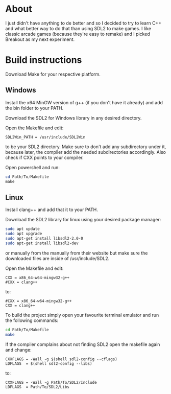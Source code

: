 # About
I just didn't have anything to de better and so I decided to try to learn C++ and what better way to do that than using SDL2 to make games. I like classic arcade games (because they're easy to remake) and I picked Breakout as my next experiment.

# Build instructions

Download Make for your respective platform.

## Windows
Install the x64 MinGW version of g++ (if you don't have it already) and add the bin folder to your PATH.

Download the SDL2 for Windows library in any desired directory.

Open the Makefile and edit:
```make
SDL2Win_PATH = /usr/include/SDL2Win
```
to be your SDL2 directory. Make sure to don't add any subdirectory under it, because later, the compiler add the needed subdirectories accordingly.
Also check if CXX points to your compiler.

Open powershell and run:
```Powershell
cd Path/To/Makefile
make
```

## Linux
Install clang++ and add that it to your PATH.

Download the SDL2 library for linux using your desired package manager:
```Bash
sudo apt update
sudo apt upgrade
sudo apt-get install libsdl2-2.0-0
sudo apt-get install libsdl2-dev
```
or manually from the manually from their website but make sure the downloaded files are inside of /usr/include/SDL2.

Open the Makefile and edit:
```make
CXX = x86_64-w64-mingw32-g++
#CXX = clang++
```
to:
```make
#CXX = x86_64-w64-mingw32-g++
CXX = clang++
```

To build the project simply open your favourite terminal emulator and run the following commands:
```Bash
cd Path/To/Makefile
make
```

If the compiler complains about not finding SDL2 open the makefile again and change:
```make
CXXFLAGS = -Wall -g $(shell sdl2-config --cflags)
LDFLAGS  = $(shell sdl2-config --libs)
```
to:
```make
CXXFLAGS = -Wall -g Path/To/SDL2/Include
LDFLAGS  = Path/To/SDL2/Libs
```

